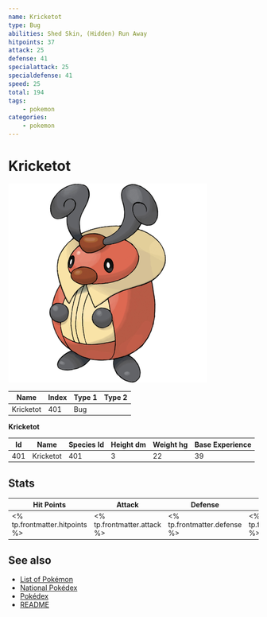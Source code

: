```yaml
---
name: Kricketot
type: Bug
abilities: Shed Skin, (Hidden) Run Away
hitpoints: 37
attack: 25
defense: 41
specialattack: 25
specialdefense: 41
speed: 25
total: 194
tags:
    - pokemon
categories:
    - pokemon
---
```


# Kricketot


![Kricketot](images/401.png)

| **Name** | **Index** | **Type 1** | **Type 2** |
|----|----|----|----|
| Kricketot | 401 | Bug  |  |

**Kricketot** 




| **Id** | **Name** | **Species Id** | **Height dm** | **Weight hg** | **Base Experience** |
|--------|----------|----------------|------------|------------|---------------------|
| 401 | Kricketot | 401 | 3 | 22 | 39 |



## Stats

| **Hit Points** | **Attack** | **Defense** | **Special Attack** | **Special Defense** | **Speed** | **Total** |
|----------------|------------|-------------|--------------------|---------------------|-----------|-----------|
| <% tp.frontmatter.hitpoints %> | <% tp.frontmatter.attack %> | <% tp.frontmatter.defense %> | <% tp.frontmatter.specialattack %> | <% tp.frontmatter.specialdefense %> | <% tp.frontmatter.speed %> | <% tp.frontmatter.total %> |

## See also

- [List of Pokémon](../pokemon.md)
- [National Pokédex](../national_pokedex.md)
- [Pokédex](../pokedex.md)
- [README](../README.md)
